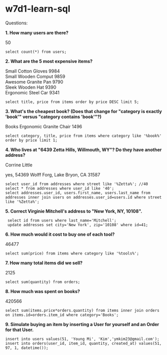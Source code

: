 # w7d1-learn-sql

Questions:

**1.  How many users are there?**

50
```
select count(*) from users;
```
**2.  What are the 5 most expensive items?**


Small Cotton Gloves  9984      
Small Wooden Comput  9859      
Awesome Granite Pan  9790      
Sleek Wooden Hat     9390      
Ergonomic Steel Car  9341 

```
select title, price from items order by price DESC limit 5;
```


**3.  What's the cheapest book? (Does that change for "category is exactly 'book'" versus "category contains 'book'"?)**
 

Books       Ergonomic Granite Chair  1496 
```
select category, title, price from items where category like '%book%' order by price limit 1;
```

**4.  Who lives at "6439 Zetta Hills, Willmouth, WY"? Do they have another address?**

Corrine Little

yes, 54369 Wolff Forg, Lake Bryon, CA 31587
```
select user_id from addresses where street like '%Zetta%'; //40
select * from addresses where user_id like '40';  
select addresses.user_id, users.first_name, users.last_name from addresses inner join users on addresses.user_id=users.id where street like '%Zetta%';
```

**5.  Correct Virginie Mitchell's address to "New York, NY, 10108".**


```
 select id from users where last_name='Mitchell';
 update addresses set city='New York', zip='10108' where id=41;
```

**6. How much would it cost to buy one of each tool?**

46477 
```
select sum(price) from items where category like '%tools%';
```

**7. How many total items did we sell?**

2125  
```
select sum(quantity) from orders;
```

**8. How much was spent on books?**

420566     

```
select sum(items.price*orders.quantity) from items inner join orders on items.id=orders.item_id where category='Books';
```

**9. Simulate buying an item by inserting a User for yourself and an Order for that User.**
```
insert into users values(51, 'Young Mi', 'Kim','ymkim23@gmail.com');
insert into orders(user_id, item_id, quantity, created_at) values(51, 97, 1, datetime());
```

